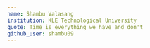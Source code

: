 ```yaml
---
name: Shambu Valasang
institution: KLE Technological University
quote: Time is everything we have and don't
github_user: shambu09
---
```

